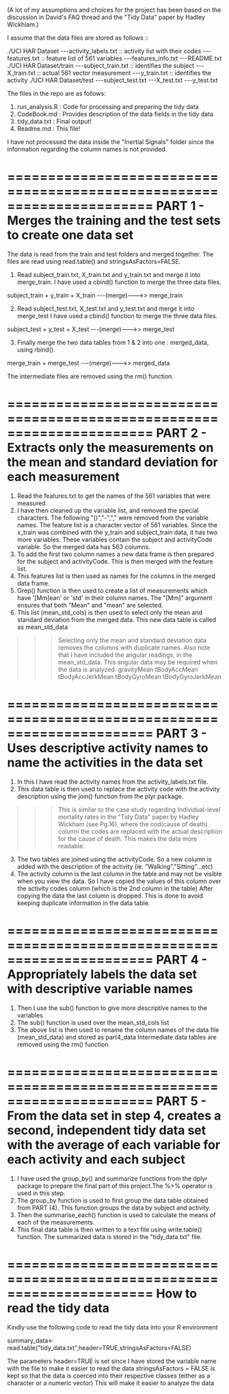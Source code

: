 (A lot of my assumptions and choices for the project has been based on the discussion in David's FAQ thread and the "Tidy Data" paper by Hadley Wickhlam.)

I assume that the data files are stored as follows ::

./UCI HAR Dataset
        ---activity_labels.txt :: activity list with their codes
        ---features.txt :: feature list of 561 variables
        ---features_info.txt
        ---README.txt
./UCI HAR Dataset/train
        ---subject_train.txt :: identifies the subject
        ---X_train.txt :: actual 561 vector measurement
        ---y_train.txt :: identifies the activity
./UCI HAR Dataset/test
        ---subject_test.txt
        ---X_test.txt
        ---y_test.txt
        
The files in the repo are as follows: 
1) run_analysis.R : Code for processing and preparing the tidy data
2) CodeBook.md : Provides description of the data fields in the tidy data
3) tidy_data.txt : Final output! 
4) Readme.md : This file! 

I have not processed the data inside the "Inertial Signals" folder since the information regarding the column names is not provided. 

======================================================================
PART 1 - Merges the training and the test sets to create one data set
======================================================================

The data is read from the train and test folders and merged together. The files are read using read.table() and stringsAsFactors=FALSE.

1. Read subject_train.txt, X_train.txt and y_train.txt and merge it into merge_train. I have used a cbind() function to merge the three data files.

subject_train + y_train + X_train ---(merge)--->> merge_train 

2. Read subject_test.txt, X_test.txt and y_test.txt and merge it into merge_test
I have used a cbind() function to merge the three data files.

subject_test + y_test + X_test ---(merge)--->> merge_test 

3. Finally merge the two data tables from 1 & 2 into one : merged_data, using rbind().

merge_train + merge_test ---(merge)--->> merged_data

The intermediate files are removed using the rm() function.


======================================================================
PART 2 - Extracts only the measurements on the mean and standard 
         deviation for each measurement
======================================================================

1. Read the features.txt to get the names of the 561 variables that were 
measured.
2. I have then cleaned up the variable list, and removed the special characters. The following "()","-","," were removed from the variable names.
The feature list is a character vector of 561 variables. Since the x_train was combined with the y_train and subject_train data, it has two more variables. These variables contain the subject and activityCode variable. So the merged data has 563 columns. 
3. To add the first two column names a new data frame is then prepared for the subject and activityCode. This is then merged with the feature list.
4. This features list is then used as names for the columns in the merged data frame.
5. Grep() function is then used to create a list of measurements which have '[Mm]ean' or 'std' in their column names. The "[Mm]" argument ensures that both "Mean" and "mean" are selected.
6. This list (mean_std_cols) is then used to select only the mean and standard deviation from the merged data. This new data table is called as mean_std_data
>>>Selecting only the mean and standard deviation data removes the columns with duplicate names. 
>>>Also note that I have included the angular readings, in the mean_std_data. This angular data may be required when the data is analyzed. 
gravityMean
tBodyAccMean
tBodyAccJerkMean
tBodyGyroMean
tBodyGyroJerkMean

======================================================================
PART 3 - Uses descriptive activity names to name the activities in the 
         data set
======================================================================

1. In this I have read the activity names from the activity_labels.txt file.
2. This data table is then used to replace the activity code with the activity description using the join() function from the plyr package. 

>>>This is similar to the case study regarding Individual-level mortality rates in the "Tidy Data" paper by Hadley Wickham (see Pg.16), where the cod(cause of death) column the codes are replaced with the actual description for the cause of death. This makes the data more readable.

3. The two tables are joined using the activityCode. So a new column is added with the description of the activity (ie. "Walking","Sitting"...etc)
4. The activity column is the last column in the table and may not be visible when you view the data. So I have copied the values of this column over the activity codes column (which is the 2nd column in the table) After copying the data the last column is dropped. This is done to avoid keeping duplicate information in the data table.

======================================================================
PART 4 - Appropriately labels the data set with descriptive variable 
         names
======================================================================
1. Then I use the sub() function to give more descriptive names to the variables
2. The sub() function is used over the mean_std_cols list
3. The above list is then used to rename the column names of the data file (mean_std_data) and stored as part4_data
Intermediate data tables are removed using the rm() function

======================================================================
PART 5 - From the data set in step 4, creates a second, independent 
         tidy data set with the average of each variable for each 
         activity and each subject
======================================================================
1. I have used the group_by() and summarize functions from the dplyr package to prepare the final part of this project.The %>% operator is used in this step.
2. The group_by function is used to first group the data table obtained from PART (4). This function groups the data by subject and activity.
3. Then the summarise_each() function is used to calculate the means of each of the measurements. 
4. This final data table is then written to a text file using write.table() function. The summarized data is stored in the "tidy_data.txt" file.

======================================================================
How to read the tidy data
======================================================================

Kindly use the following code to read the tidy data into your R environment

summary_data<- read.table("tidy_data.txt",header=TRUE,stringsAsFactors=FALSE)

The parameters header=TRUE is set since I have stored the variable name with the file to make it easier to read the data
stringsAsFactors = FALSE is kept so that the data is coerced into their respective classes (either as a character or a numeric vector)
This will make it easier to analyze the data 


